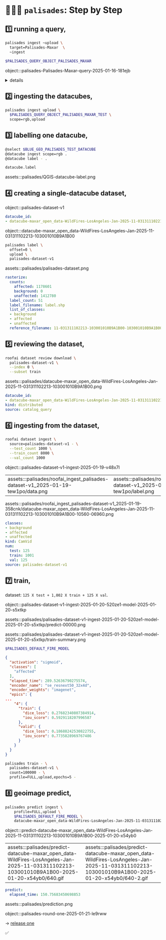 # 🧑🏽‍🚒 `palisades`: Step by Step

## 1️⃣ running a query,

```bash
palisades ingest ~upload \
  target=Palisades-Maxar  \
  ~ingest
```

```bash
$PALISADES_QUERY_OBJECT_PALISADES_MAXAR
```

object:::palisades-Palisades-Maxar-query-2025-01-16-181ejb

<details>
<summary>details</summary>

```yaml
datacube_id:
- datacube-maxar_open_data-WildFires-LosAngeles-Jan-2025-11-031311102212-103001010B9A1B00
- datacube-maxar_open_data-WildFires-LosAngeles-Jan-2025-11-031311102213-103001010B9A1B00
- datacube-maxar_open_data-WildFires-LosAngeles-Jan-2025-11-031311102212-103001010C7D2D00
- datacube-maxar_open_data-WildFires-LosAngeles-Jan-2025-11-031311102213-103001010C7D2D00
- datacube-maxar_open_data-WildFires-LosAngeles-Jan-2025-11-031311102212-10400100A06B8000
- datacube-maxar_open_data-WildFires-LosAngeles-Jan-2025-11-031311102213-10400100A06B8000
- datacube-maxar_open_data-WildFires-LosAngeles-Jan-2025-11-031311102212-10400100A0B73800
- datacube-maxar_open_data-WildFires-LosAngeles-Jan-2025-11-031311102213-10400100A0B73800
- datacube-maxar_open_data-WildFires-LosAngeles-Jan-2025-11-031311102212-10400100A1AFE700
- datacube-maxar_open_data-WildFires-LosAngeles-Jan-2025-11-031311102213-10400100A1AFE700
```

Also ingested `Palisades-Maxar-test` into `$PALISADES_QUERY_OBJECT_PALISADES_MAXAR_TEST`.

```yaml
datacube_id:
- datacube-maxar_open_data-WildFires-LosAngeles-Jan-2025-11-031311102212-103001010B9A1B00
- datacube-maxar_open_data-WildFires-LosAngeles-Jan-2025-11-031311102213-103001010B9A1B00
```

</details>

## 2️⃣ ingesting the datacubes,

```bash
palisades ingest upload \
  $PALISADES_QUERY_OBJECT_PALISADES_MAXAR_TEST \
  scope=rgb,upload
```

## 3️⃣ labelling one datacube,

```bash
@select $BLUE_GEO_PALISADES_TEST_DATACUBE
@datacube ingest scope=rgb .
@datacube label - .
```

```python
datacube.label
```

assets:::palisades/QGIS-datacube-label.png

## 4️⃣ creating a single-datacube dataset,

object:::palisades-dataset-v1

```yaml
datacube_id:
- datacube-maxar_open_data-WildFires-LosAngeles-Jan-2025-11-031311102213-103001010B9A1B00
```

object:::datacube-maxar_open_data-WildFires-LosAngeles-Jan-2025-11-031311102213-103001010B9A1B00

```bash
palisades label \
  offset=0 \
  upload \
  palisades-dataset-v1
```

assets:::palisades/palisades-dataset.png

```yaml
rasterize:
  counts:
    affected: 1178601
    background: 0
    unaffected: 1412780
  label_count: 51
  label_filename: label.shp
  list_of_classes:
  - background
  - affected
  - unaffected
  reference_filename: 11-031311102213-103001010B9A1B00-103001010B9A1B00-visual.tif
```

## 5️⃣ reviewing the dataset,

```bash
roofai dataset review download \
  palisades-dataset-v1 \
  --index 0 \
  --subset train
```

assets:::palisades/datacube-maxar_open_data-WildFires-LosAngeles-Jan-2025-11-031311102213-103001010B9A1B00.png

```yaml
datacube_id:
- datacube-maxar_open_data-WildFires-LosAngeles-Jan-2025-11-031311102213-103001010B9A1B00
kind: distributed
source: catalog_query
```

## 6️⃣ ingesting from the dataset,

```bash
roofai dataset ingest \
  source=palisades-dataset-v1 - \
  --test_count 1000 \
  --train_count 8000 \
  --val_count 1000
```

object:::palisades-dataset-v1-ingest-2025-01-19-v48x7l

| | |
|-|-|
| assets:::palisades/roofai_ingest_palisades-dataset-v1_2025-01-19-tew1po/data.png | assets:::palisades/roofai_ingest_palisades-dataset-v1_2025-01-19-tew1po/label.png |

assets:::palisades/roofai_ingest_palisades-dataset-v1_2025-01-19-358cnk/datacube-maxar_open_data-WildFires-LosAngeles-Jan-2025-11-031311102213-103001010B9A1B00-10560-06960.png

```yaml
classes:
- background
- affected
- unaffected
kind: CamVid
num:
  test: 125
  train: 1001
  val: 125
source: palisades-dataset-v1
```

## 7️⃣ train,

dataset: `125 X test + 1,002 X train + 125 X val`.

object:::palisades-dataset-v1-ingest-2025-01-20-520ze1-model-2025-01-20-s5xtkp

assets:::palisades/palisades-dataset-v1-ingest-2025-01-20-520ze1-model-2025-01-20-s5xtkp/predict-00000.png

assets:::palisades/palisades-dataset-v1-ingest-2025-01-20-520ze1-model-2025-01-20-s5xtkp/train-summary.png

```bash
$PALISADES_DEFAULT_FIRE_MODEL
```


```json
{
  "activation": "sigmoid",
  "classes": [
    "affected"
  ],
  "elapsed_time": 289.52636790275574,
  "encoder_name": "se_resnext50_32x4d",
  "encoder_weights": "imagenet",
  "epics": {
...
    "4": {
      "train": {
        "dice_loss": 0.27682340807384914,
        "iou_score": 0.5929118207996587
      },
      "valid": {
        "dice_loss": 0.18688242530822755,
        "iou_score": 0.7735828969767486
      }
    }
  }
}
```

```bash
palisades train - \
  palisades-dataset-v1 \
  count=100000 - \
  profile=FULL,upload,epochs=5 -
```

## 8️⃣ geoimage predict,


```bash
palisades predict ingest \
    profile=FULL,upload \
    $PALISADES_DEFAULT_FIRE_MODEL \
    datacube-maxar_open_data-WildFires-LosAngeles-Jan-2025-11-031311102213-103001010B9A1B00
```

object:::predict-datacube-maxar_open_data-WildFires-LosAngeles-Jan-2025-11-031311102213-103001010B9A1B00-2025-01-20-x54yb0

| | |
|-|-|
| assets:::palisades/predict-datacube-maxar_open_data-WildFires-LosAngeles-Jan-2025-11-031311102213-103001010B9A1B00-2025-01-20-x54yb0/640.gif | assets:::palisades/predict-datacube-maxar_open_data-WildFires-LosAngeles-Jan-2025-11-031311102213-103001010B9A1B00-2025-01-20-x54yb0/640-2.gif |

```yaml
predict:
  elapsed_time: 150.75683450698853
```

assets:::palisades/prediction.png

object:::palisades-round-one-2025-01-21-le9rww

-> [release one](./release-one.md)

✅
